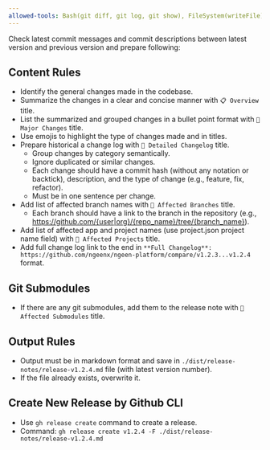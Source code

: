 ```yaml
---
allowed-tools: Bash(git diff, git log, git show), FileSystem(writeFile)
---
```


Check latest commit messages and commit descriptions between latest version and previous version and prepare following:

## Content Rules

- Identify the general changes made in the codebase.
- Summarize the changes in a clear and concise manner with `📋 Overview` title.
- List the summarized and grouped changes in a bullet point format with `🔄 Major Changes` title.
- Use emojis to highlight the type of changes made and in titles.
- Prepare historical a change log with `📝 Detailed Changelog` title.
  - Group changes by category semantically.
  - Ignore duplicated or similar changes.
  - Each change should have a commit hash (without any notation or backtick), description, and the type of change (e.g., feature, fix, refactor).
  - Must be in one sentence per change.
- Add list of affected branch names with `🌿 Affected Branches` title.
  - Each branch should have a link to the branch in the repository (e.g., https://github.com/{user|org}/{repo_name}/tree/{branch_name}).
- Add list of affected app and project names (use project.json project name field) with `📁 Affected Projects` title.
- Add full change log link to the end in `**Full Changelog**: https://github.com/ngeenx/ngeen-platform/compare/v1.2.3...v1.2.4` format.

## Git Submodules

- If there are any git submodules, add them to the release note with `📁 Affected Submodules` title.

## Output Rules

- Output must be in markdown format and save in `./dist/release-notes/release-v1.2.4.md` file (with latest version number).
- If the file already exists, overwrite it.

## Create New Release by Github CLI

- Use `gh release create` command to create a release.
- Command: `gh release create v1.2.4 -F ./dist/release-notes/release-v1.2.4.md`